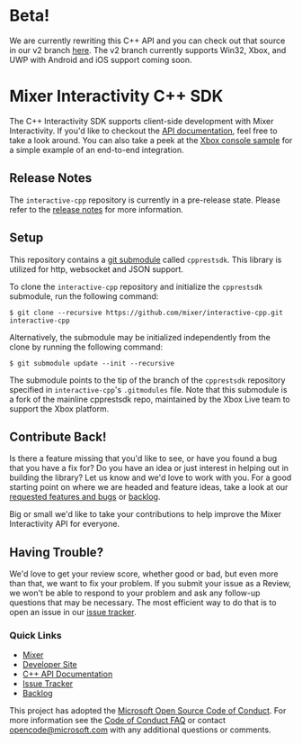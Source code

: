 # Beta!

We are currently rewriting this C++ API and you can check out that source in our v2 branch [here](https://github.com/mixer/interactive-cpp/tree/v2).
The v2 branch currently supports Win32, Xbox, and UWP with Android and iOS support coming soon.

# Mixer Interactivity C++ SDK

The C++ Interactivity SDK supports client-side development with Mixer Interactivity.
If you'd like to checkout the [API documentation](https://dev.mixer.com/reference/interactive/cplusplus/index.html), feel free to
take a look around. You can also take a peek at the [Xbox console sample](https://github.com/mixer/interactive-cpp/tree/master/Samples) for a
simple example of an end-to-end integration.

## Release Notes

The `interactive-cpp` repository is currently in a pre-release state. Please refer
to the [release notes](https://github.com/mixer/interactive-cpp/releases) for more information.

## Setup

This repository contains a [git submodule](https://git-scm.com/docs/git-submodule)
called `cpprestsdk`. This library is utilized for http, websocket and JSON support.

To clone the `interactive-cpp` repository and initialize the `cpprestsdk`
submodule, run the following command:

```
$ git clone --recursive https://github.com/mixer/interactive-cpp.git interactive-cpp
```

Alternatively, the submodule may be initialized independently from the clone
by running the following command:

```
$ git submodule update --init --recursive
```

The submodule points to the tip of the branch of the `cpprestsdk` repository
specified in `interactive-cpp`'s `.gitmodules` file. Note that this submodule
is a fork of the mainline cpprestsdk repo, maintained by the Xbox Live team to
support the Xbox platform.

## Contribute Back!

Is there a feature missing that you'd like to see, or have you found a bug that you
have a fix for? Do you have an idea or just interest in helping out in building the
library? Let us know and we'd love to work with you. For a good starting point on where
we are headed and feature ideas, take a look at our [requested features and bugs](https://github.com/mixer/interactive-cpp/issues) or [backlog](https://github.com/mixer/interactive-cpp/blob/master/backlog.md).

Big or small we'd like to take your contributions to help improve the Mixer Interactivity
API for everyone. 

## Having Trouble?

We'd love to get your review score, whether good or bad, but even more than that, we want
to fix your problem. If you submit your issue as a Review, we won't be able to respond to
your problem and ask any follow-up questions that may be necessary. The most efficient way
to do that is to open an issue in our [issue tracker](https://github.com/mixer/interactive-cpp/issues).  

### Quick Links

*   [Mixer](https://mixer.com/)
*   [Developer Site](https://dev.mixer.com/)
*   [C++ API Documentation](https://dev.mixer.com/reference/interactive/cplusplus/index.html)
*   [Issue Tracker](https://github.com/mixer/interactive-cpp/issues)
*   [Backlog](https://github.com/mixer/interactive-cpp/blob/master/backlog.md)

This project has adopted the [Microsoft Open Source Code of Conduct](https://opensource.microsoft.com/codeofconduct/). For more information see the [Code of Conduct FAQ](https://opensource.microsoft.com/codeofconduct/faq/) or contact [opencode@microsoft.com](mailto:opencode@microsoft.com) with any additional questions or comments.

